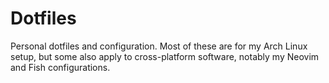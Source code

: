 # Dotfiles

Personal dotfiles and configuration. Most of these are for my Arch Linux setup, but some also apply to cross-platform software, notably my Neovim and Fish configurations.
